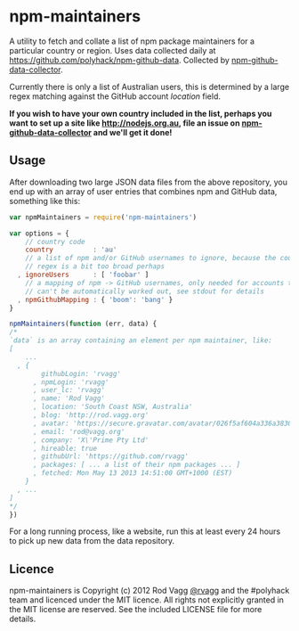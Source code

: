 npm-maintainers
===============

A utility to fetch and collate a list of npm package maintainers for a particular country or region. Uses data collected daily at <https://github.com/polyhack/npm-github-data>. Collected by [npm-github-data-collector](https://github.com/polyhack/npm-github-data-collector).

Currently there is only a list of Australian users, this is determined by a large regex matching against the GitHub account *location* field.

**If you wish to have your own country included in the list, perhaps you want to set up a site like <http://nodejs.org.au>, file an issue on [npm-github-data-collector](https://github.com/polyhack/npm-github-data-collector) and we'll get it done!**

## Usage

After downloading two large JSON data files from the above repository, you end up with an array of user entries that combines npm and GitHub data, something like this:

```js
var npmMaintainers = require('npm-maintainers')

var options = {
    // country code
    country          : 'au'
    // a list of npm and/or GitHub usernames to ignore, because the country
    // regex is a bit too broad perhaps
  , ignoreUsers      : [ 'foobar' ]
    // a mapping of npm -> GitHub usernames, only needed for accounts that
    // can't be automatically worked out, see stdout for details
  , npmGithubMapping : { 'boom': 'bang' }
}

npmMaintainers(function (err, data) {
/*
`data` is an array containing an element per npm maintainer, like:
[
    ...
  , {
        githubLogin: 'rvagg'
      , npmLogin: 'rvagg'
      , user_lc: 'rvagg'
      , name: 'Rod Vagg'
      , location: 'South Coast NSW, Australia'
      , blog: 'http://rod.vagg.org'
      , avatar: 'https://secure.gravatar.com/avatar/026f5af604a336a38301639027757f29?d=https://a248.e.akamai.net/assets.github.com%2Fimages%2Fgravatars%2Fgravatar-user-420.png'
      , email: 'rod@vagg.org'
      , company: 'X\'Prime Pty Ltd'
      , hireable: true
      , githubUrl: 'https://github.com/rvagg'
      , packages: [ ... a list of their npm packages ... ]
      , fetched: Mon May 13 2013 14:51:00 GMT+1000 (EST)
    }
  , ...
]
*/
})
```

For a long running process, like a website, run this at least every 24 hours to pick up new data from the data repository.

## Licence

npm-maintainers is Copyright (c) 2012 Rod Vagg [@rvagg](https://twitter.com/rvagg) and the #polyhack team and licenced under the MIT licence. All rights not explicitly granted in the MIT license are reserved. See the included LICENSE file for more details.